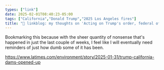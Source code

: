 ```yaml
---
types: ["link"]
date: 2025-02-01T08:40:23-05:00
tags: ["California","Donald Trump","2025 Los Angeles fires"]
title: "🔗 linkblog: my thoughts on 'Acting on Trump's order, federal officials opened up two California dams'"
---
```

Bookmarking this because with the sheer quantity of nonsense that's happened in just the last couple of weeks, I feel like I will eventually need reminders of just how dumb some of it has been.

https://www.latimes.com/environment/story/2025-01-31/trump-california-dams-opened-up
